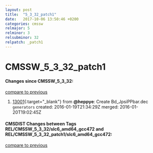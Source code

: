```yaml
---
layout: post
title:  "5_3_32_patch1"
date:   2017-10-06 13:50:46 +0200
categories: cmssw
relmajor: 5
relminor: 3
relsubminor: 32
relpatch: _patch1
---
```


# CMSSW_5_3_32_patch1
#### Changes since CMSSW_5_3_32:

[compare to previous](https://github.com/cms-sw/cmssw/compare/CMSSW_5_3_32...CMSSW_5_3_32_patch1)



1. [13001](http://github.com/cms-sw/cmssw/pull/13001){:target="_blank"}  from **@heppye**: Create Bd_JpsiPPbar.dec `generators`  created: 2016-01-19T21:34:29Z merged: 2016-01-20T19:02:45Z

#### CMSDIST Changes between Tags REL/CMSSW_5_3_32/slc6_amd64_gcc472 and REL/CMSSW_5_3_32_patch1/slc6_amd64_gcc472:

[compare to previous](https://github.com/cms-sw/cmsdist/compare/REL/CMSSW_5_3_32/slc6_amd64_gcc472...REL/CMSSW_5_3_32_patch1/slc6_amd64_gcc472)


